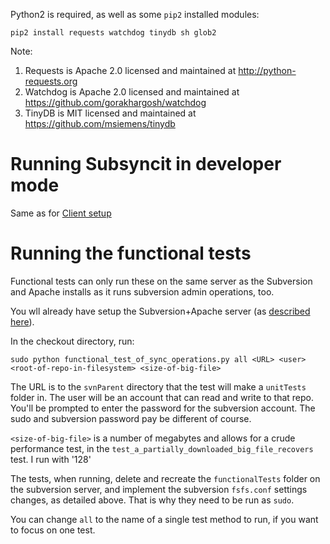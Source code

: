 Python2 is required, as well as some `pip2` installed modules:

```
pip2 install requests watchdog tinydb sh glob2
```

Note:

1. Requests is Apache 2.0 licensed and maintained at http://python-requests.org
2. Watchdog is Apache 2.0 licensed and maintained at https://github.com/gorakhargosh/watchdog
2. TinyDB is MIT licensed and maintained at https://github.com/msiemens/tinydb

# Running Subsyncit in developer mode

Same as for [Client setup](CLIENT-SETUP.md)

# Running the functional tests

Functional tests can only run these on the same server as the Subversion and Apache installs as it
runs subversion admin operations, too.

You wll already have setup the Subversion+Apache server (as [described here](SERVER-SETUP)).

In the checkout directory, run:

```
sudo python functional_test_of_sync_operations.py all <URL> <user> <root-of-repo-in-filesystem> <size-of-big-file>

```

The URL is to the `svnParent` directory that the test will make a `unitTests` folder in. The user
will be an account that can read and write to that repo. You'll be prompted to enter the password
for the subversion account. The sudo and subversion password pay be different of course.

`<size-of-big-file>` is a number of megabytes and allows for a crude performance test, in the
`test_a_partially_downloaded_big_file_recovers` test. I run with '128'

The tests, when running, delete and recreate the `functionalTests` folder on the subversion server,
and implement the subversion `fsfs.conf` settings changes, as detailed above. That is why they need
to be run as `sudo`.

You can change `all` to the name of a single test method to run, if you want to focus on one test.